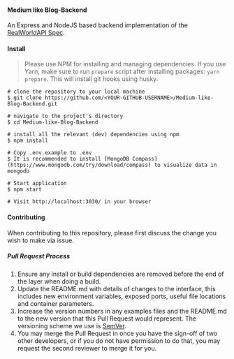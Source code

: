 #### Medium like Blog-Backend

An Express and NodeJS based backend implementation of the [RealWorldAPI Spec](https://github.com/gothinkster/realworld/tree/master/api).

#### Install

> Please use NPM for installing and managing dependencies. If you use Yarn, make sure to run `prepare` script after installing packages: `yarn prepare`. This will install git hooks using husky.

```
# clone the repository to your local machine
$ git clone https://github.com/<YOUR-GITHUB-USERNAME>/Medium-like-Blog-Backend.git

# navigate to the project's directory
$ cd Medium-like-Blog-Backend

# install all the relevant (dev) dependencies using npm
$ npm install

# Copy .env.example to .env
$ It is recommended to install [MongoDB Compass](https://www.mongodb.com/try/download/compass) to visualize data in mongodb

# Start application
$ npm start

# Visit http://localhost:3030/ in your browser
```

#### Contributing

When contributing to this repository, please first discuss the change you wish to make via issue.

##### Pull Request Process

1. Ensure any install or build dependencies are removed before the end of the layer when doing a
   build.
2. Update the README.md with details of changes to the interface, this includes new environment
   variables, exposed ports, useful file locations and container parameters.
3. Increase the version numbers in any examples files and the README.md to the new version that this
   Pull Request would represent. The versioning scheme we use is [SemVer](http://semver.org/).
4. You may merge the Pull Request in once you have the sign-off of two other developers, or if you
   do not have permission to do that, you may request the second reviewer to merge it for you.
